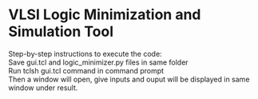 # VLSI Logic Minimization and Simulation Tool 
Step-by-step instructions to execute the code:  
Save gui.tcl and logic_minimizer.py files in same folder  
Run tclsh gui.tcl command in command prompt  
Then a window will open, give inputs and ouput will be displayed in same window under result.
